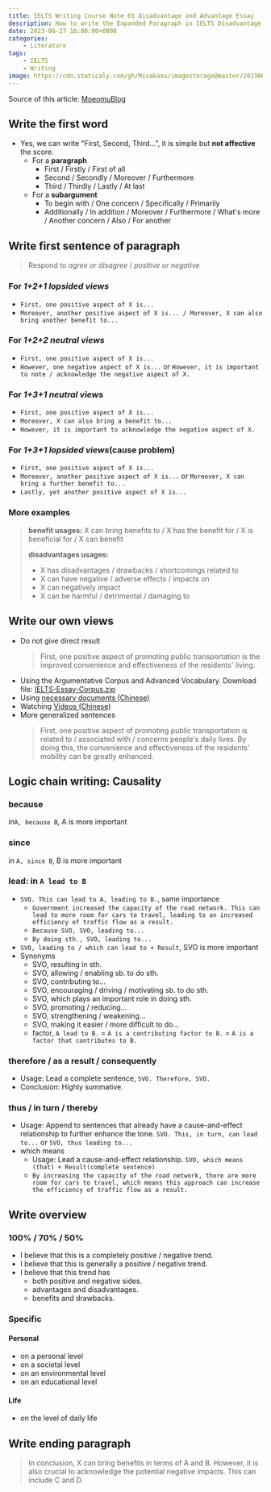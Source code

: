 ```yaml
---
title: IELTS Writing Course Note 01 Disadvantage and Advantage Essay
description: How to write the Expanded Paragraph in IELTS Disadvantage and Advantage Essay
date: 2023-06-27 16:00:00+0800
categories:
    - Literature
tags:
    - IELTS
    - Writing
image: https://cdn.staticaly.com/gh/Misakaou/imagestorage@master/20230630/IELTS-Writing-Course-Note-01-Disadvantage-and-Advantage-Essay.1t76xiwq5tx.webp
---
```


Source of this article: [MoeomuBlog](/posts/ielts-writing-course-note-01-disadvantage-and-advantage-essay/)

## Write the first word

- Yes, we can write "First, Second, Third...", it is simple but **not affective** the score.
  - For a **paragraph**
    - First / Firstly / First of all
    - Second / Secondly / Moreover / Furthermore
    - Third / Thirdly / Lastly / At last
  - For a **subargument**
    - To begin with / One concern / Specifically / Primarily
    - Additionally / In addition / Moreover / Furthermore / What's more / Another concern / Also / For another

## Write first sentence of paragraph

> Respond to *agree or disagree* / *positive or negative*

### For *1+2+1 lopsided views*

- `First, one positive aspect of X is...`
- `Moreover, another positive aspect of X is... / Moreover, X can also bring another benefit to...`

### For *1+2+2 neutral views*

- `First, one positive aspect of X is...`
- `However, one negative aspect of X is...` or `However, it is important to note / acknowledge the negative aspect of X.`

### For *1+3+1 neutral views*

- `First, one positive aspect of X is...`
- `Moreover, X can also bring a benefit to...`
- `However, it is important to acknowledge the negative aspect of X.`

### For *1+3+1 lopsided views*(cause problem)

- `First, one positive aspect of X is...`
- `Moreover, another positive aspect of X is...` or `Moreover, X can bring a further benefit to...`
- `Lastly, yet another positive aspect of X is...`

### More examples

> **benefit usages:** X can bring benefits to / X has the benefit for / X is beneficial for / X can benefit
>
> **disadvantages usages:**
>
> - X has disadvantages / drawbacks / shortcomings related to
> - X can have negative / adverse effects / impacts on
> - X can negatively impact
> - X can be harmful / detrimental / damaging to

## Write our own views

- Do not give direct result
  > First, one positive aspect of promoting public transportation is the improved convenience and effectiveness of the residents' living.
- Using the Argumentative Corpus and Advanced Vocabulary. Download file: [IELTS-Essay-Corpus.zip](IELTS-Essay-Corpus.zip)
- Using [necessary documents (Chinese)](https://disk.moeomu.com/Global-OneDrive/VideoTutorial/Language-%5B%E4%B9%9D%E5%88%86%E5%AD%A6%E9%95%BF%5D%5B6%E6%9C%88%5D%E9%9B%85%E6%80%9D%E5%86%99%E4%BD%9C21%E5%A4%A9%E5%86%B27%E8%AE%A1%E5%88%92/Documents.zip)
- Watching [Videos (Chinese)](https://disk.moeomu.com/Global-OneDrive/VideoTutorial/Language-%5B%E4%B9%9D%E5%88%86%E5%AD%A6%E9%95%BF%5D%5B6%E6%9C%88%5D%E9%9B%85%E6%80%9D%E5%86%99%E4%BD%9C21%E5%A4%A9%E5%86%B27%E8%AE%A1%E5%88%92)
- More generalized sentences
  > First, one positive aspect of promoting public transportation is related to / associated with / concerns people's daily lives. By doing this, the convenience and effectiveness of the residents' mobility can be greatly enhanced.

## Logic chain writing: Causality

### because

in`A, because B`, A is more important

### since

in `A, since B`, B is more important

### lead: in `A lead to B`

- `SVO. This can lead to A, leading to B.`, same importance
  - `Government increased the capacity of the road network. This can lead to more room for cars to travel, leading to an increased efficiency of traffic flow as a result.`
  - `Because SVO, SVO, leading to...`
  - `By doing sth., SVO, leading to...`
- `SVO, leading to / which can lead to + Result`, SVO is more important
- Synonyms
  - SVO, resulting in sth.
  - SVO, allowing / enabling sb. to do sth.
  - SVO, contributing to...
  - SVO, encouraging / driving / motivating sb. to do sth.
  - SVO, which plays an important role in doing sth.
  - SVO, promoting / reducing...
  - SVO, strengthening / weakening...
  - SVO, making it easier / more difficult to do...
  - factor, `A lead to B.` = `A is a contributing factor to B.` = `A is a factor that contributes to B.`

### therefore / as a result / consequently

- Usage: Lead a complete sentence, `SVO. Therefore, SVO.`
- Conclusion: Highly summative.

### thus / in turn / thereby

- Usage: Append to sentences that already have a cause-and-effect relationship to further enhance the tone. `SVO. This, in turn, can lead to...` or `SVO, thus leading to...`
- which means
  - Usage: Lead a cause-and-effect relationship. `SVO, which means (that) + Result(complete sentence)`
  - `By increasing the capacity of the road network, there are more room for cars to travel, which means this approach can increase the efficiency of traffic flow as a result.`

## Write overview

### 100% / 70% / 50%

- I believe that this is a completely positive / negative trend.
- I believe that this is generally a positive / negative trend.
- I believe that this trend has
  - both positive and negative sides.
  - advantages and disadvantages.
  - benefits and drawbacks.

### Specific

#### Personal

- on a personal level
- on a societal level
- on an environmental level
- on an educational level

#### Life

- on the level of daily life

## Write ending paragraph

> In conclusion, X can bring benefits in terms of A and B. However, it is also crucial to acknowledge the potential negative impacts. This can include C and D.
